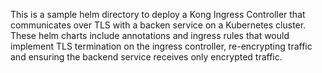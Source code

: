 This is a sample helm directory to deploy a Kong Ingress Controller that communicates over TLS with a backen service on a Kubernetes cluster. These helm charts include annotations and ingress rules that would implement TLS termination on the ingress controller, re-encrypting traffic and ensuring the backend service receives only encrypted traffic.

